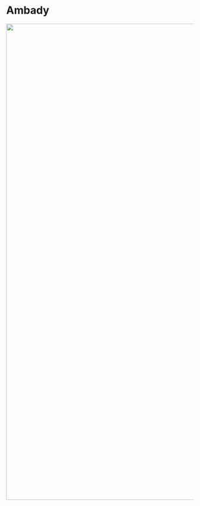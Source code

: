 # Ambady
<div align="center">
  <img border-radius: 15px src="https://.
  github.com/NAVANEETHPL/files/blob/master/Snapchat-1755482653.jpg" width="720" height="1280"/>
